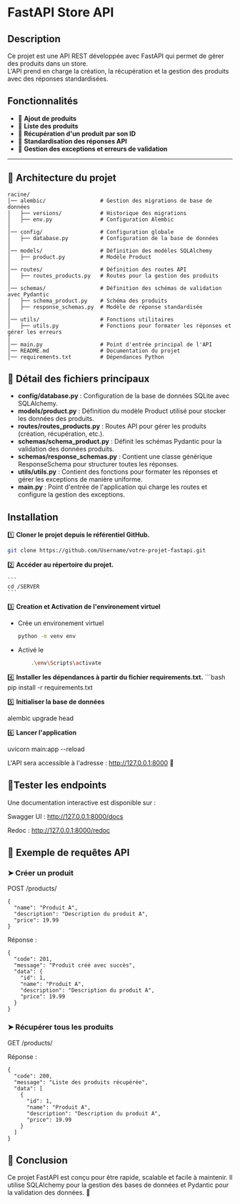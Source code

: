 # FastAPI Store API

## Description

Ce projet est une API REST développée avec FastAPI qui permet de gérer des produits dans un store.  
L'API prend en charge la création, la récupération et la gestion des produits avec des réponses standardisées.  

## Fonctionnalités  

- 📌 **Ajout de produits**  
- 📌 **Liste des produits**  
- 📌 **Récupération d'un produit par son ID**  
- 📌 **Standardisation des réponses API**  
- 📌 **Gestion des exceptions et erreurs de validation**  

---

## 📁 Architecture du projet  

```
racine/
│── alembic/                 # Gestion des migrations de base de données
│   ├── versions/            # Historique des migrations
│   ├── env.py               # Configuration Alembic
│
│── config/                  # Configuration globale
│   ├── database.py          # Configuration de la base de données
│
│── models/                  # Définition des modèles SQLAlchemy
│   ├── product.py           # Modèle Product
│
│── routes/                  # Définition des routes API
│   ├── routes_products.py   # Routes pour la gestion des produits
│
│── schemas/                 # Définition des schémas de validation avec Pydantic
│   ├── schema_product.py    # Schéma des produits
│   ├── response_schemas.py  # Modèle de réponse standardisée
│
│── utils/                   # Fonctions utilitaires
│   ├── utils.py             # Fonctions pour formater les réponses et gérer les erreurs
│
│── main.py                  # Point d'entrée principal de l'API
│── README.md                # Documentation du projet
│── requirements.txt         # Dépendances Python
```

## 📌 Détail des fichiers principaux

- **config/database.py** : Configuration de la base de données SQLite avec SQLAlchemy.
- **models/product.py** : Définition du modèle Product utilisé pour stocker les données des produits.
- **routes/routes_products.py** : Routes API pour gérer les produits (création, récupération, etc.).
- **schemas/schema_product.py** : Définit les schémas Pydantic pour la validation des données produits.
- **schemas/response_schemas.py** : Contient une classe générique ResponseSchema pour structurer toutes les réponses.
- **utils/utils.py** : Contient des fonctions pour formater les réponses et gérer les exceptions de manière uniforme.
- **main.py** : Point d'entrée de l'application qui charge les routes et configure la gestion des exceptions.



## Installation

1️⃣ **Cloner le projet depuis le référentiel GitHub.**

   ```bash
   git clone https://github.com/Username/votre-projet-fastapi.git
   ```

2️⃣ **Accéder au répertoire du projet.**

    ```
    cd /SERVER
    ```

3️⃣ **Creation et Activation de l'environement virtuel**

- Crée un environement virtuel
     ```bash
     python -m venv env


- Activé le 
   ```bash
       .\env\Scripts\activate


4️⃣ **Installer les dépendances à partir du fichier requirements.txt.**
    ```bash
        pip install -r requirements.txt 

5️⃣ **Initialiser la base de données**

alembic upgrade head

6️⃣ **Lancer l'application**

uvicorn main:app --reload

L'API sera accessible à l'adresse : http://127.0.0.1:8000 🚀

## 📌Tester les endpoints

Une documentation interactive est disponible sur :

Swagger UI : http://127.0.0.1:8000/docs

Redoc : http://127.0.0.1:8000/redoc

## 📌 Exemple de requêtes API

### ➤ Créer un produit

POST /products/
```
{
  "name": "Produit A",
  "description": "Description du produit A",
  "price": 19.99
}
```

Réponse :
```
{
  "code": 201,
  "message": "Produit créé avec succès",
  "data": {
    "id": 1,
    "name": "Produit A",
    "description": "Description du produit A",
    "price": 19.99
  }
}
```

### ➤ Récupérer tous les produits

GET /products/

Réponse :
```
{
  "code": 200,
  "message": "Liste des produits récupérée",
  "data": [
    {
      "id": 1,
      "name": "Produit A",
      "description": "Description du produit A",
      "price": 19.99
    }
  ]
}
```
## 📌 Conclusion

Ce projet FastAPI est conçu pour être rapide, scalable et facile à maintenir. Il utilise SQLAlchemy pour la gestion des bases de données et Pydantic pour la validation des données. 🚀
